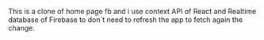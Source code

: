 This is a clone of home page fb and i use context API of React and Realtime database of Firebase to don´t need to refresh the app to fetch again the change.
